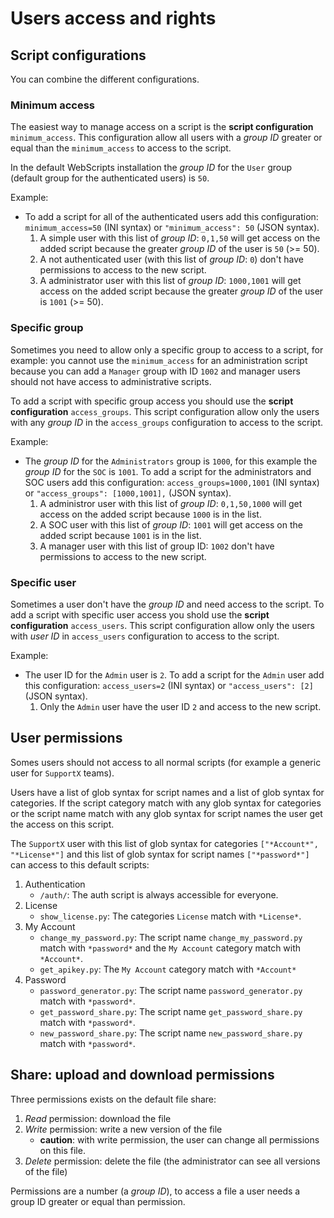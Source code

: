 # Users access and rights

## Script configurations

You can combine the different configurations.

### Minimum access

The easiest way to manage access on a script is the **script configuration** `minimum_access`. This configuration allow all users with a *group ID* greater or equal than the `minimum_access` to access to the script.

In the default WebScripts installation the *group ID* for the `User` group (default group for the authenticated users) is `50`.

Example:

 - To add a script for all of the authenticated users add this configuration: `minimum_access=50` (INI syntax) or `"minimum_access": 50` (JSON syntax).
    1. A simple user with this list of *group ID*: `0,1,50` will get access on the added script because the greater *group ID* of the user is `50` (>= 50).
    2. A not authenticated user (with this list of *group ID*: `0`) don't have permissions to access to the new script.
    3. A administrator user with this list of *group ID*: `1000,1001` will get access on the added script because the greater *group ID* of the user is `1001` (>= 50).

### Specific group

Sometimes you need to allow only a specific group to access to a script, for example: you cannot use the `minimum_access` for an administration script because you can add a `Manager` group with ID `1002` and manager users should not have access to administrative scripts.

To add a script with specific group access you should use the **script configuration** `access_groups`. This script configuration allow only the users with any *group ID* in the `access_groups` configuration to access to the script.

Example:

 - The *group ID* for the `Administrators` group is `1000`, for this example the *group ID* for the `SOC` is `1001`. To add a script for the administrators and SOC users add this configuration: `access_groups=1000,1001` (INI syntax) or `"access_groups": [1000,1001],` (JSON syntax).
    1. A administror user with this list of *group ID*: `0,1,50,1000` will get access on the added script because `1000` is in the list.
    2. A SOC user with this list of *group ID*: `1001` will get access on the added script because `1001` is in the list.
    3. A manager user with this list of group ID: `1002` don't have permissions to access to the new script.

### Specific user

Sometimes a user don't have the *group ID* and need access to the script. To add a script with specific user access you shold use the **script configuration** `access_users`. This script configuration allow only the users with *user ID* in `access_users` configuration to access to the script.

Example:

 - The user ID for the `Admin` user is `2`. To add a script for the `Admin` user add this configuration: `access_users=2` (INI syntax) or `"access_users": [2]` (JSON syntax).
    1. Only the `Admin` user have the user ID `2` and access to the new script.

## User permissions

Somes users should not access to all normal scripts (for example a generic user for `SupportX` teams).

Users have a list of glob syntax for script names and a list of glob syntax for categories. If the script category match with any glob syntax for categories or the script name match with any glob syntax for script names the user get the access on this script.

The `SupportX` user with this list of glob syntax for categories `["*Account*", "*License*"]` and this list of glob syntax for script names `["*password*"]` can access to this default scripts: 

 1. Authentication
    - `/auth/`: The auth script is always accessible for everyone.
 2. License
    - `show_license.py`: The categories `License` match with `*License*`.
 3. My Account
    - `change_my_password.py`: The script name `change_my_password.py` match with `*password*` and the `My Account` category match with `*Account*`.
    - `get_apikey.py`: The `My Account` category match with `*Account*`
 4. Password
    - `password_generator.py`: The script name `password_generator.py` match with `*password*`.
    - `get_password_share.py`: The script name `get_password_share.py` match with `*password*`.
    - `new_password_share.py`: The script name `new_password_share.py` match with `*password*`.

## Share: upload and download permissions

Three permissions exists on the default file share:

 1. *Read* permission: download the file
 2. *Write* permission: write a new version of the file
     - **caution**: with write permission, the user can change all permissions on this file.
 3. *Delete* permission: delete the file (the administrator can see all versions of the file)

Permissions are a number (a *group ID*), to access a file a user needs a group ID greater or equal than permission.
